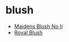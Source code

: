 # blush

 * [Maidens Blush No Ii](index/m/maidens-blush-no-ii-200154.json)
 * [Royal Blush](index/r/royal-blush-351592.json)
